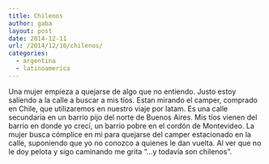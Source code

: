```yaml
---
title: Chilenos
author: gaba
layout: post
date: 2014-12-11
url: /2014/12/10/chilenos/
categories:
  - argentina
  - latinoamerica
---
```

Una mujer empieza a quejarse de algo que no entiendo. Justo estoy saliendo a la calle a buscar a mis tíos. Estan mirando el camper, comprado en Chile, que utilizaremos en nuestro viaje por latam. Es una calle secundaria en un barrio pijo del norte de Buenos Aires. Mis tíos vienen del barrio en donde yo crecí, un barrio pobre en el cordón de Montevideo. La mujer busca cómplice en mi para quejarse del camper estacionado en la calle, suponiendo que yo no conozco a quienes le dan vuelta. Al ver que no le doy pelota y sigo caminando me grita “…y todavía son chilenos”.
